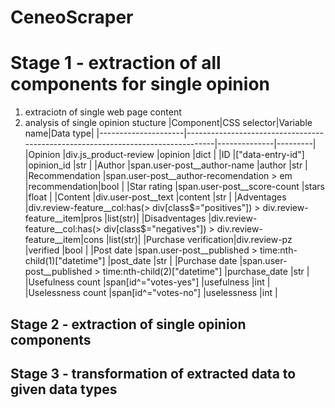 # CeneoScraper

# Stage 1 - extraction of all components for single opinion 
1. extraciotn of single web page content
2. analysis of single opinion stucture
|Component|CSS selector|Variable name|Data type|
|---------------------|---------------------------------------------------------------------------------|--------------|---------|
|Opinion              |div.js_product-review                                                            |opinion       |dict     |
|ID                   |["data-entry-id"]                                                                |opinion_id    |str      |
|Author               |span.user-post__author-name                                                      |author        |str      |
|Recommendation       |span.user-post__author-recomendation > em                                        |recommendation|bool     |
|Star rating          |span.user-post__score-count                                                      |stars         |float    |
|Content              |div.user-post__text                                                              |content       |str      |
|Adventages           |div.review-feature__col:has(> div[class$="positives"]) > div.review-feature__item|pros          |list(str)|
|Disadventages        |div.review-feature__col:has(> div[class$="negatives"]) > div.review-feature__item|cons          |list(str)|
|Purchase verification|div.review-pz                                                                    |verified      |bool     |
|Post date            |span.user-post__published > time:nth-child(1)["datetime"]                        |post_date     |str      |
|Purchase date        |span.user-post__published > time:nth-child(2)["datetime"]                        |purchase_date |str      |
|Usefulness count     |span[id^="votes-yes"]                                                            |usefulness    |int      |
|Uselessness count    |span[id^="votes-no"]                                                             |uselessness   |int      |

## Stage 2 - extraction of single opinion components
## Stage 3 - transformation of extracted data to given data types